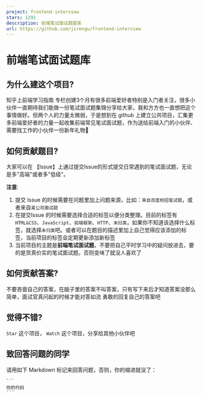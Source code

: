 ```yaml
---
project: frontend-interview
stars: 1291
description: 前端笔试面试题题库
url: https://github.com/jirengu/frontend-interview
---
```


前端笔试面试题库
========

为什么建这个项目?
---------

知乎上前端学习指南 专栏创建3个月有很多前端爱好者特别是入门者关注，很多小伙伴一直期待我们能做一份笔试面试题集锦分享给大家，我和方方也一直想把这个事情做好。但两个人的力量太微弱，于是想到在 github 上建立公共项目，汇集更多前端爱好者的力量一起收集前端常见笔试面试题，作为送给前端入门的小伙伴、需要找工作的小伙伴一份新年礼物🎁

如何贡献题目?
-------

大家可以在 【Issue】上通过提交Issue的形式提交日常遇到的笔试面试题，无论是多"高端"或者多"低级"。

**注意**:

1.  提交 Issue 的时候需要在问题里加上问题来源，比如：`来自百度校招笔试题`，或者来自`某公司面试题`
2.  在提交Issue 的时候需要选择合适的标签以便分类整理。目前的标签有 `HTML&CSS`、`JavaScript`、`前端框架`、`HTTP`、`未归类`，如果你不知道该选择什么标签，就选择`未归类`吧。或者可以在题目的描述里加上自己觉得应该添加的标签，当前项目的标签会定期更新添加新标签
3.  当前项目的主题是**前端笔试面试题**，不要把自己平时学习中的疑问放进去，要的是货真价实的笔试面试题。否则变味了就没人喜欢了

如何贡献答案?
-------

不要吝啬自己的答案，在脑子里的答案不叫答案，只有写下来后才知道答案没那么简单，面试官真问起的时候才能对答如流 勇敢的回复自己的答案吧

觉得不错?
-----

`Star` 这个项目， `Watch` 这个项目，分享给其他小伙伴吧

致回答问题的同学
--------

请用如下 Markdown 标记来回答问题，否则，你的缩进就没了：

````
```
你的代码
```
````
